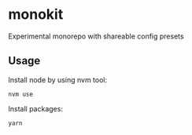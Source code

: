 # monokit
Experimental monorepo with shareable config presets

## Usage

Install node by using nvm tool:

```console
nvm use
```

Install packages:

```console
yarn
```
